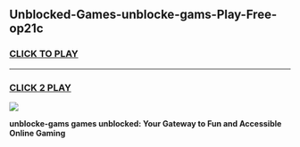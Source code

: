 
## Unblocked-Games-unblocke-gams-Play-Free-op21c
<h3>
<a href="https://premium76.site?title=unblocke-gams&ref=17A">CLICK TO PLAY</a></h3>
<hr>

<h3>
<a href="https://premium76.site?title=unblocke-gams&ref=17A">CLICK 2 PLAY</a>
  
</h3>

<a href="https://premium76.site?title=unblocke-gams&ref=17A"><img src="https://clearcache.store/games.png"></a>


**unblocke-gams games unblocked: Your Gateway to Fun and Accessible Online Gaming**
